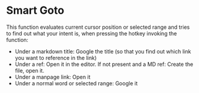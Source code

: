 # Smart Goto

This function evaluates current cursor position or selected range and tries to find out
what your intent is, when pressing the hotkey invoking the function:

- Under a markdown title: Google the title (so that you find out which link you want to
  reference in the link)
- Under a ref: Open it in the editor. If not present and a MD ref: Create the file, open
  it.
- Under a manpage link: Open it
- Under a normal word or selected range: Google it
